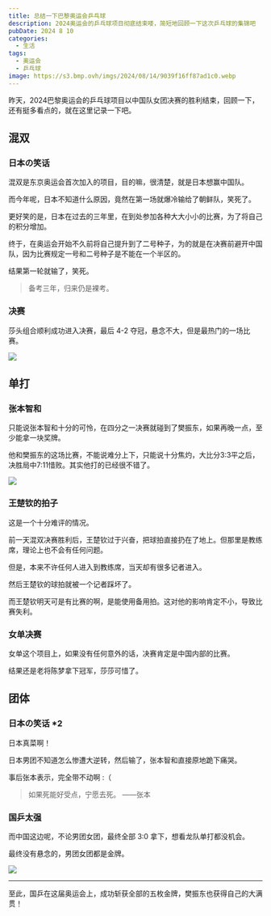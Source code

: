```yaml
---
title: 总结一下巴黎奥运会乒乓球
description: 2024奥运会的乒乓球项目彻底结束喽，简短地回顾一下这次乒乓球的集锦吧
pubDate: 2024 8 10
categories:
  - 生活
tags:
  - 奥运会
  - 乒乓球
image: https://s3.bmp.ovh/imgs/2024/08/14/9039f16ff87ad1c0.webp
---
```

昨天，2024巴黎奥运会的乒乓球项目以中国队女团决赛的胜利结束，回顾一下，还有挺多看点的，就在这里记录一下吧。

## 混双

### 日本の笑话

混双是东京奥运会首次加入的项目，目的嘛，很清楚，就是日本想赢中国队。

而今年呢，日本不知道什么原因，竟然在第一场就爆冷输给了朝鲜队，笑死了。

更好笑的是，日本在过去的三年里，在到处参加各种大大小小的比赛，为了将自己的积分增加。

终于，在奥运会开始不久前将自己提升到了二号种子，为的就是在决赛前避开中国队，因为比赛规定一号和二号种子是不能在一个半区的。

结果第一轮就输了，笑死。

> 备考三年，归来仍是裸考。

### 决赛

莎头组合顺利成功进入决赛，最后 4-2 夺冠，悬念不大，但是最热门的一场比赛。

![](https://s3.bmp.ovh/imgs/2024/08/14/f53c3629a57d2d4f.jpg)


## 单打
### 张本智和

只能说张本智和十分的可怜，在四分之一决赛就碰到了樊振东，如果再晚一点，至少能拿一块奖牌。

他和樊振东的这场比赛，不能说难分上下，只能说十分焦灼，大比分3:3平之后，决胜局中7:11惜败。其实他打的已经很不错了。

![](https://s3.bmp.ovh/imgs/2024/08/14/91ec5264db6183c7.jpg)

### 王楚钦的拍子

这是一个十分难评的情况。

前一天混双决赛胜利后，王楚钦过于兴奋，把球拍直接扔在了地上。但那里是教练席，理论上也不会有任何问题。

但是，本来不许任何人进入到教练席，当天却有很多记者进入。

然后王楚钦的球拍就被一个记者踩坏了。

而王楚钦明天可是有比赛的啊，是能使用备用拍。这对他的影响肯定不小，导致比赛失利。

### 女单决赛

女单这个项目上，如果没有任何意外的话，决赛肯定是中国内部的比赛。

结果还是老将陈梦拿下冠军，莎莎可惜了。

## 团体
### 日本の笑话 *2

日本真菜啊！

日本男团不知道怎么惨遭大逆转，然后输了，张本智和直接原地跪下痛哭。

事后张本表示，完全带不动啊 :（

> 如果死能好受点，宁愿去死。 ——张本

### 国乒太强

而中国这边呢，不论男团女团，最终全部 3:0 拿下，想看龙队单打都没机会。

最终没有悬念的，男团女团都是金牌。

![](https://s3.bmp.ovh/imgs/2024/08/14/2dc02db758396604.jpg)

---

至此，国乒在这届奥运会上，成功斩获全部的五枚金牌，樊振东也获得自己的大满贯！











